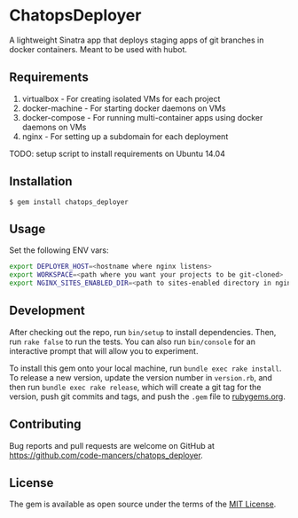 # ChatopsDeployer

A lightweight Sinatra app that deploys staging apps of git branches
in docker containers. Meant to be used with hubot.

## Requirements

1. virtualbox - For creating isolated VMs for each project
3. docker-machine - For starting docker daemons on VMs
2. docker-compose - For running multi-container apps using docker daemons on VMs
4. nginx - For setting up a subdomain for each deployment

TODO: setup script to install requirements on Ubuntu 14.04

## Installation

    $ gem install chatops_deployer

## Usage

Set the following ENV vars:

```bash
export DEPLOYER_HOST=<hostname where nginx listens>
export WORKSPACE=<path where you want your projects to be git-cloned>
export NGINX_SITES_ENABLED_DIR=<path to sites-enabled directory in nginx conf>
```

## Development

After checking out the repo, run `bin/setup` to install dependencies. Then, run `rake false` to run the tests. You can also run `bin/console` for an interactive prompt that will allow you to experiment.

To install this gem onto your local machine, run `bundle exec rake install`. To release a new version, update the version number in `version.rb`, and then run `bundle exec rake release`, which will create a git tag for the version, push git commits and tags, and push the `.gem` file to [rubygems.org](https://rubygems.org).

## Contributing

Bug reports and pull requests are welcome on GitHub at https://github.com/code-mancers/chatops_deployer.


## License

The gem is available as open source under the terms of the [MIT License](http://opensource.org/licenses/MIT).

